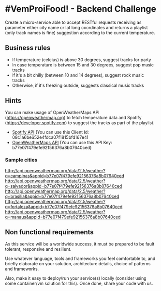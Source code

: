 # #VemProiFood! - Backend Challenge

Create a micro-service able to accept RESTful requests receiving as parameter
either city name or lat long coordinates and returns a playlist (only track
names is fine) suggestion according to the current temperature.

## Business rules

* If temperature (celcius) is above 30 degrees, suggest tracks for party
* In case temperature is between 15 and 30 degrees, suggest pop music tracks
* If it's a bit chilly (between 10 and 14 degrees), suggest rock music tracks
* Otherwise, if it's freezing outside, suggests classical music tracks 

## Hints

You can make usage of OpenWeatherMaps API (https://openweathermap.org) to fetch
temperature data and Spotify (https://developer.spotify.com) to suggest the
tracks as part of the playlist.

- [Spotify API](https://developer.spotify.com/documentation/web-api/quick-start/) (You can use this Client Id: 08c1a6be652e4fdca07f1815bfd167e4)
- [OpenWeatherMaps API](https://home.openweathermap.org/users/sign_up) (You can use this API Key: b77e07f479efe92156376a8b07640ced)

### Sample cities
http://api.openweathermap.org/data/2.5/weather?q=campinas&appid=b77e07f479efe92156376a8b07640ced
http://api.openweathermap.org/data/2.5/weather?q=salvador&appid=b77e07f479efe92156376a8b07640ced
http://api.openweathermap.org/data/2.5/weather?q=brasilia&appid=b77e07f479efe92156376a8b07640ced
http://api.openweathermap.org/data/2.5/weather?q=fortaleza&appid=b77e07f479efe92156376a8b07640ced
http://api.openweathermap.org/data/2.5/weather?q=manaus&appid=b77e07f479efe92156376a8b07640ced

## Non functional requirements

As this service will be a worldwide success, it must be prepared to be fault
tolerant, responsive and resilient.

Use whatever language, tools and frameworks you feel comfortable to, and
briefly elaborate on your solution, architecture details, choice of patterns
and frameworks.

Also, make it easy to deploy/run your service(s) locally (consider using some
container/vm solution for this). Once done, share your code with us.
